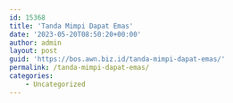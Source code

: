 ```yaml
---
id: 15368
title: 'Tanda Mimpi Dapat Emas'
date: '2023-05-20T08:50:20+00:00'
author: admin
layout: post
guid: 'https://bos.awn.biz.id/tanda-mimpi-dapat-emas/'
permalink: /tanda-mimpi-dapat-emas/
categories:
    - Uncategorized
---
```


